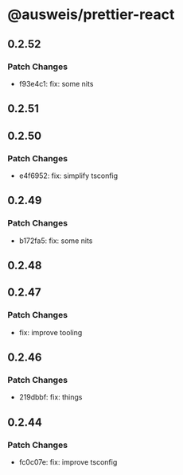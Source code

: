 # @ausweis/prettier-react

## 0.2.52

### Patch Changes

- f93e4c1: fix: some nits

## 0.2.51

## 0.2.50

### Patch Changes

- e4f6952: fix: simplify tsconfig

## 0.2.49

### Patch Changes

- b172fa5: fix: some nits

## 0.2.48

## 0.2.47

### Patch Changes

- fix: improve tooling

## 0.2.46

### Patch Changes

- 219dbbf: fix: things

## 0.2.44

### Patch Changes

- fc0c07e: fix: improve tsconfig
